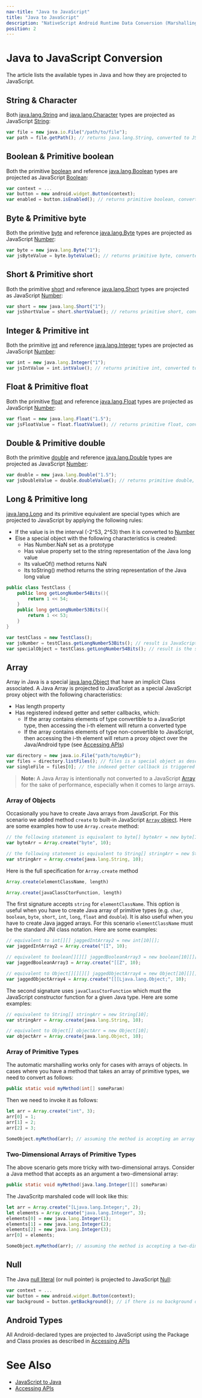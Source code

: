 ```yaml
---
nav-title: "Java to JavaScript"
title: "Java to JavaScript"
description: "NativeScript Android Runtime Data Conversion (Marshalling)"
position: 2
---
```


# Java to JavaScript Conversion
The article lists the available types in Java and how they are projected to JavaScript.

## String & Character
Both [java.lang.String](http://developer.android.com/reference/java/lang/String.html) and [java.lang.Character](http://docs.oracle.com/javase/7/docs/api/java/lang/Character.html) types are projected as JavaScript [String](http://www.w3schools.com/jsref/jsref_obj_string.asp):

```javascript
var file = new java.io.File("/path/to/file");
var path = file.getPath(); // returns java.lang.String, converted to JS String
```

## Boolean & Primitive boolean
Both the primitive [boolean](http://docs.oracle.com/javase/tutorial/java/nutsandbolts/datatypes.html) and reference [java.lang.Boolean](http://docs.oracle.com/javase/7/docs/api/java/lang/Boolean.html) types are projected as JavaScript [Boolean](http://www.w3schools.com/jsref/jsref_obj_boolean.asp):

```javascript
var context = ...
var button = new android.widget.Button(context);
var enabled = button.isEnabled(); // returns primitive boolean, converted to JS Boolean
```

## Byte & Primitive byte
Both the primitive [byte](http://docs.oracle.com/javase/tutorial/java/nutsandbolts/datatypes.html) and reference [java.lang.Byte](http://docs.oracle.com/javase/7/docs/api/java/lang/Byte.html) types are projected as JavaScript [Number](http://www.w3schools.com/jsref/jsref_obj_number.asp):

```javascript
var byte = new java.lang.Byte("1");
var jsByteValue = byte.byteValue(); // returns primitive byte, converted to Number
```

## Short & Primitive short
Both the primitive [short](http://docs.oracle.com/javase/tutorial/java/nutsandbolts/datatypes.html) and reference [java.lang.Short](http://docs.oracle.com/javase/7/docs/api/java/lang/Short.html) types are projected as JavaScript [Number](http://www.w3schools.com/jsref/jsref_obj_number.asp):

```javascript
var short = new java.lang.Short("1");
var jsShortValue = short.shortValue(); // returns primitive short, converted to Number
```

## Integer & Primitive int
Both the primitive [int](http://docs.oracle.com/javase/tutorial/java/nutsandbolts/datatypes.html) and reference [java.lang.Integer](http://docs.oracle.com/javase/7/docs/api/java/lang/Integer.html) types are projected as JavaScript [Number](http://www.w3schools.com/jsref/jsref_obj_number.asp):

```javascript
var int = new java.lang.Integer("1");
var jsIntValue = int.intValue(); // returns primitive int, converted to Number
```

## Float & Primitive float
Both the primitive [float](http://docs.oracle.com/javase/tutorial/java/nutsandbolts/datatypes.html) and reference [java.lang.Float](http://docs.oracle.com/javase/7/docs/api/java/lang/Float.html) types are projected as JavaScript [Number](http://www.w3schools.com/jsref/jsref_obj_number.asp):

```javascript
var float = new java.lang.Float("1.5");
var jsFloatValue = float.floatValue(); // returns primitive float, converted to Number
```

## Double & Primitive double
Both the primitive [double](http://docs.oracle.com/javase/tutorial/java/nutsandbolts/datatypes.html) and reference [java.lang.Double](http://docs.oracle.com/javase/7/docs/api/java/lang/Double.html) types are projected as JavaScript [Number](http://www.w3schools.com/jsref/jsref_obj_number.asp):

```javascript
var double = new java.lang.Double("1.5");
var jsDoubleValue = double.doubleValue(); // returns primitive double, converted to Number
```

## Long & Primitive long
[java.lang.Long](http://docs.oracle.com/javase/7/docs/api/java/lang/Long.html) and its primitive equivalent are special types which are projected to JavaScript by applying the following rules:

* If the value is in the interval (-2^53, 2^53) then it is converted to [Number](http://www.w3schools.com/jsref/jsref_obj_number.asp)
* Else a special object with the following characteristics is created:
	* Has Number.NaN set as a prototype
	* Has value property set to the string representation of the Java long value
	* Its valueOf() method returns NaN
	* Its toString() method returns the string representation of the Java long value

```java
public class TestClass {
	public long getLongNumber54Bits(){
		return 1 << 54;
	}
	public long getLongNumber53Bits(){
		return 1 << 53;
	}
}
```

```javascript
var testClass = new TestClass();
var jsNumber = testClass.getLongNumber53Bits(); // result is JavaScript Number
var specialObject = testClass.getLongNumber54Bits(); // result is the special object described above
```

## Array
Array in Java is a special [java.lang.Object](http://docs.oracle.com/javase/7/docs/api/java/lang/Object.html) that have an implicit Class associated. A Java Array is projected to JavaScript as a special JavaScript proxy object with the following characteristics:

* Has length property
* Has registered indexed getter and setter callbacks, which:
	* If the array contains elements of type convertible to a JavaScript type, then accessing the i-th element will return a converted type
	* If the array contains elements of type non-convertible to JavaScript, then accessing the i-th element will return a proxy object over the Java/Android type (see [Accessing APIs](../metadata/accessing-packages.md))

```javascript
var directory = new java.io.File("path/to/myDir");
var files = directory.listFiles(); // files is a special object as described above
var singleFile = files[0]; // the indexed getter callback is triggered and a proxy object over the java.io.File is returned
```

>**Note:** A Java Array is intentionally not converted to a JavaScript [Array](http://www.w3schools.com/jsref/jsref_obj_array.asp) for the sake of performance, especially when it comes to large arrays.

### Array of Objects

Occasionally you have to create Java arrays from JavaScript. For this scenario we added method `create` to built-in JavaScript [`Array` object](https://developer.mozilla.org/en-US/docs/Web/JavaScript/Reference/Global_Objects/Array). Here are some examples how to use `Array.create` method:

```javascript
// the following statement is equivalent to byte[] byteArr = new byte[10];
var byteArr = Array.create("byte", 10);

// the following statement is equivalent to String[] stringArr = new String[10];
var stringArr = Array.create(java.lang.String, 10);
```
Here is the full specification for `Array.create` method
```javascript
Array.create(elementClassName, length)
```
```javascript
Array.create(javaClassCtorFunction, length)
```
The first signature accepts `string` for `elementClassName`. This option is useful when you have to create Java array of primitive types (e.g. `char`, `boolean`, `byte`, `short`, `int`, `long`, `float` and `double`). It is also useful when you have to create Java jagged arrays. For this scenario `elementClassName` must be the standard JNI class notation. Here are some examples:
```JavaScript
// equivalent to int[][] jaggedIntArray2 = new int[10][];
var jaggedIntArray2 = Array.create("[I", 10);

// equivalent to boolean[][][] jaggedBooleanArray3 = new boolean[10][][];
var jaggedBooleanArray3 = Array.create("[[Z", 10);

// equivalent to Object[][][][] jaggedObjectArray4 = new Object[10][][][];
var jaggedObjectArray4 = Array.create("[[[Ljava.lang.Object;", 10);
```
The second signature uses `javaClassCtorFunction` which must the JavaScript constructor function for a given Java type. Here are some examples:
```JavaScript
// equivalent to String[] stringArr = new String[10];
var stringArr = Array.create(java.lang.String, 10);

// equivalent to Object[] objectArr = new Object[10];
var objectArr = Array.create(java.lang.Object, 10);
```

### Array of Primitive Types
The automatic marshalling works only for cases with arrays of objects. In cases where you have a method that takes an array of primitive types, we need to convert as follows:
```Java
public static void myMethod(int[] someParam)
```
Then we need to invoke it as follows:
```JavaScript
let arr = Array.create("int", 3);
arr[0] = 1;
arr[1] = 2;
arr[2] = 3;

SomeObject.myMethod(arr); // assuming the method is accepting an array of primitive types
```

### Two-Dimensional Arrays of Primitive Types

The above scenario gets more tricky with two-dimensional arrays. Consider a Java method that accepts as an argument a two-dimensional array:
```Java
public static void myMethod(java.lang.Integer[][] someParam)
```
The JavaScritp marshaled code will look like this:
```JavaScript
let arr = Array.create("[Ljava.lang.Integer;", 2);
let elements = Array.create("java.lang.Integer", 3);
elements[0] = new java.lang.Integer(1);
elements[1] = new java.lang.Integer(2);
elements[2] = new java.lang.Integer(3);
arr[0] = elements;

SomeObject.myMethod(arr); // assuming the method is accepting a two-dimensional array of primitive types
```

## Null
The Java [null literal](http://docs.oracle.com/javase/specs/jls/se7/html/jls-3.html#jls-3.10.7) (or null pointer) is projected to JavaScript [Null](http://www.w3schools.com/js/js_typeof.asp):

```javascript
var context = ...
var button = new android.widget.Button(context);
var background = button.getBackground(); // if there is no background drawable method will return JS null
```

## Android Types
All Android-declared types are projected to JavaScript using the Package and Class proxies as described in [Accessing APIs](../metadata/accessing-packages.md)

# See Also
* [JavaScript to Java](./js-to-java.md)
* [Accessing APIs](../metadata/accessing-packages.md)
